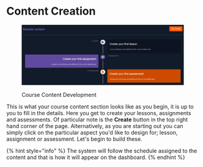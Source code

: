 # Content Creation

<figure><img src="../../../../.gitbook/assets/cc.PNG" alt=""><figcaption><p>Course Content Development</p></figcaption></figure>

This is what your course content section looks like as you begin, it is up to you to fill in the details. Here you get to create your lessons, assignments and assessments. Of particular note is the **Create** button in the top right hand corner of the page. Alternatively, as you are starting out you can simply click on the particular aspect you'd like to design for; lesson, assignment or assessment. Let's begin to build these.

{% hint style="info" %}
The system will follow the schedule assigned to the content and that is how it will appear on the dashboard.
{% endhint %}
